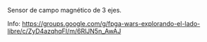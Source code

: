
Sensor de campo magnético de 3 ejes.

Info: https://groups.google.com/g/fpga-wars-explorando-el-lado-libre/c/ZyD4azqhqFI/m/6RlJN5n_AwAJ
